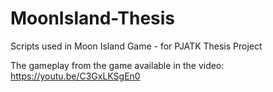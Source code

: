 # MoonIsland-Thesis
Scripts used in Moon Island Game - for PJATK Thesis Project

The gameplay from the game available in the video:
https://youtu.be/C3GxLKSgEn0

